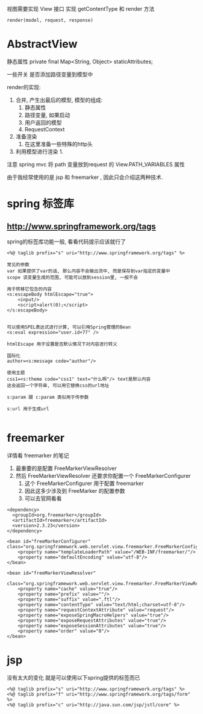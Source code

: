 视图需要实现 View 接口
实现 getContentType 和 render 方法

```
render(model, request, response)
```

# AbstractView #
静态属性
private final Map<String, Object> staticAttributes;

一些开关
是否添加路径变量到模型中

render的实现:
1. 合并, 产生出最后的模型, 模型的组成:
	1. 静态属性
	2. 路径变量, 如果启动
	3. 用户返回的模型
	4. RequestContext
2. 准备渲染
	1. 在这里准备一些特殊的http头
3. 利用模型进行渲染
	1. 


注意
spring mvc 将 path 变量放到request 的 View.PATH_VARIABLES 属性






由于我经常使用的是 jsp 和 freemarker , 因此只会介绍这两种技术.
# spring 标签库 #
## http://www.springframework.org/tags ##
spring的标签库功能一般, 看看代码提示应该就行了

```
<%@ taglib prefix="s" uri="http://www.springframework.org/tags" %>

常见的参数
var 如果提供了var的话, 那么内容不会输出流中, 而是保存到var指定的变量中
scope 该变量生成的范围, 可能可以放到session里, 一般不会

用于转移它包含的内容
<s:escapeBody htmlEscape="true">
	<input/>
	<script>alert(0);</script>
</s:escapeBody>


可以使用SPEL表达式进行计算, 可以引用Spring管理的Bean
<s:eval expression="user.id+77" />

htmlEscape 用于设置是否默认情况下对内容进行转义

国际化
author=<s:message code="author"/>

使用主题
css1=<s:theme code="css1" text="什么啊"/> text是默认内容
这会返回一个字符串, 可以用它替换css的url地址

s:param 跟 c:param 类似用于传参数

s:url 用于生成url


```


# freemarker #
详情看 freemarker 的笔记
1. 最重要的是配置 FreeMarkerViewResolver
2. 然后 FreeMarkerViewResolver 还要求你配置一个 FreeMarkerConfigurer
	1. 这个 FreeMarkerConfigurer 用于配置 freemarker
	2. 因此这多少涉及到 FreeMarker 的配置参数
	3. 可以去官网看看

```
<dependency>
  <groupId>org.freemarker</groupId>
  <artifactId>freemarker</artifactId>
  <version>2.3.23</version>
</dependency>

<bean id="freeMarkerConfigurer" class="org.springframework.web.servlet.view.freemarker.FreeMarkerConfigurer">
	<property name="templateLoaderPath" value="/WEB-INF/freemarker/"/>
	<property name="defaultEncoding" value="utf-8"/>
</bean>

<bean id="freeMarkerViewResolver"
      class="org.springframework.web.servlet.view.freemarker.FreeMarkerViewResolver">
	<property name="cache" value="true"/>
	<property name="prefix" value=""/>
	<property name="suffix" value=".ftl"/>
	<property name="contentType" value="text/html;charset=utf-8"/>
	<property name="requestContextAttribute" value="request"/>
	<property name="exposeSpringMacroHelpers" value="true"/>
	<property name="exposeRequestAttributes" value="true"/>
	<property name="exposeSessionAttributes" value="true"/>
	<property name="order" value="0"/>
</bean>
```
# jsp #
没有太大的变化
就是可以使用以下spring提供的标签而已
```
<%@ taglib prefix="s" uri="http://www.springframework.org/tags" %>
<%@ taglib prefix="f" uri="http://www.springframework.org/tags/form" %>
<%@ taglib prefix="c" uri="http://java.sun.com/jsp/jstl/core" %>
```
